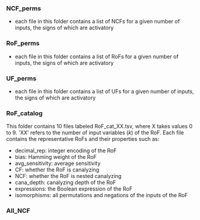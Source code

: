 ### NCF_perms
-  each file in this folder contains a list of NCFs for a given number of inputs, the signs of which are activatory
### RoF_perms
-  each file in this folder contains a list of RoFs for a given number of inputs, the signs of which are activatory
### UF_perms
-  each file in this folder contains a list of UFs for a given number of inputs, the signs of which are activatory
### RoF_catalog
This folder contains 10 files labeled RoF_cat_XX.tsv, where X takes values 0 to 9. 'XX' refers to the number of input variables (*k*) of the RoF. Each file contains the representative RoFs and their properties such as:
- decimal_rep: integer encoding of the RoF
- bias: Hamming weight of the RoF
- avg_sensitivity: average sensitivity
- CF: whether the RoF is canalyzing
- NCF: whether the RoF is nested canalyzing
- cana_depth: canalyzing depth of the RoF
- expressions: the Boolean expression of the RoF
- isomorphisms: all permutations and negations of the inputs of the RoF
### All_NCF
